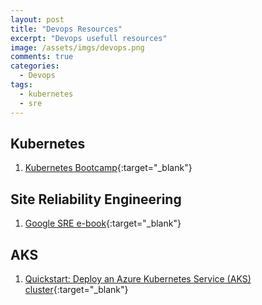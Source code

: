 ```yaml
---
layout: post
title: "Devops Resources"
excerpt: "Devops usefull resources"
image: /assets/imgs/devops.png
comments: true
categories:
  - Devops
tags: 
  - kubernetes
  - sre
---
```


## Kubernetes

1. [Kubernetes Bootcamp](https://kubernetesbootcamp.github.io/kubernetes-bootcamp/index.html){:target="_blank"}

## Site Reliability Engineering

1. [Google SRE e-book](https://landing.google.com/sre/book/index.html){:target="_blank"}

## AKS

1. [Quickstart: Deploy an Azure Kubernetes Service (AKS) cluster](https://docs.microsoft.com/en-us/azure/aks/kubernetes-walkthrough-portal){:target="_blank"}
